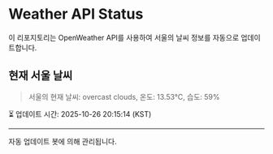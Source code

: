 
# Weather API Status

이 리포지토리는 OpenWeather API를 사용하여 서울의 날씨 정보를 자동으로 업데이트합니다.

## 현재 서울 날씨
> 서울의 현재 날씨: overcast clouds, 온도: 13.53°C, 습도: 59%

⏳ 업데이트 시간: 2025-10-26 20:15:14 (KST)

---
자동 업데이트 봇에 의해 관리됩니다.
